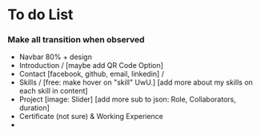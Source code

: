 # To do List
### Make all transition when observed
- Navbar 80% + design
- Introduction / [maybe add QR Code Option]
- Contact [facebook, github, email, linkedin] /
- Skills / [free: make hover on "skill" UwU.] [add more about my skills on each skill in content]
- Project [image: Slider] [add more sub to json: Role, Collaborators, duration]
- Certificate (not sure) & Working Experience
- 